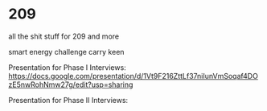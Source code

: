# 209
all the shit stuff for 209 and more

smart energy challenge carry keen

Presentation for Phase I Interviews:
https://docs.google.com/presentation/d/1Vt9F216ZttLf37niIunVmSoqaf4DOzE5nwRohNmw27g/edit?usp=sharing

Presentation for Phase II Interviews:
